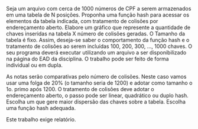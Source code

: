 Seja um arquivo com cerca de 1000 números de CPF a serem armazenados em uma tabela de N posições. Proponha uma função hash para acessar os elementos da tabela indicada, com tratamento de colisões por endereçamento aberto.
Elabore um gráfico que represente a quantidade de chaves inseridas na tabela X número de colisões geradas. O Tamanho da tabela é fixo. Assim, deseja-se saber o comportamento da função hash e o tratamento de colisões ao serem incluídas 100, 200, 300, ..., 1000 chaves.
O seu programa deverá executar utilizando um arquivo a ser disponibilizado na página do EAD da disciplina.
O trabalho pode ser feito de forma individual ou em dupla.

As notas serão comparativas pelo número de colisões. Neste caso vamos usar uma folga de 20% (o tamanho seria de 1200) e adotar como tamanho o 1o. primo após 1200. O tratamento de colisões deve adotar o endereçamento aberto, o passo pode ser linear, quadrático ou duplo hash. Escolha um que gere maior dispersão das chaves sobre a tabela. Escolha uma função hash adequada.

Este trabalho exige relatório.